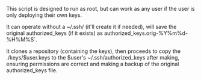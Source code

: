 This script is designed to run as root, but can work as any user if the user is only deploying their own keys.

It can operate without a ~/.ssh/ (it'll create it if needed), will save the original authorized_keys (if it exists) as authorized_keys.orig-%Y%m%d-%H%M%S`.

It clones a repository (containing the keys), then proceeds to copy the ./keys/$user.keys to the $user's ~/.ssh/authorized_keys after making, ensuring permissions are correct and making a backup of the original authorized_keys file.
